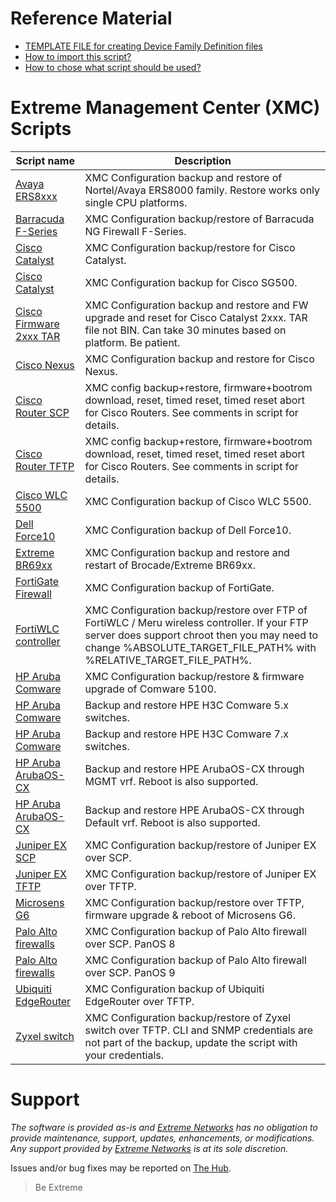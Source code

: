 # Reference Material
* [TEMPLATE FILE for creating Device Family Definition files](script_template.txt)
* [How to import this script?](https://gtacknowledge.extremenetworks.com/articles/Q_A/What-directory-do-you-put-custom-device-type-scripts-Inventory-Manger)
* [How to chose what script should be used?](https://emc.extremenetworks.com/content/oneview/docs/network/devices/docs/c_ov_at_firmware_mib_config.html)


# Extreme Management Center (XMC) Scripts
| Script name   | Description   |
| ------------- | ------------- |
|[Avaya ERS8xxx](ERS8K-TFTP-BACKUP.txt?raw=true)|XMC Configuration backup and restore of Nortel/Avaya ERS8000 family. Restore works only single CPU platforms.|
|[Barracuda F-Series](Barracuda-SCP.txt?raw=true)|XMC Configuration backup/restore of Barracuda NG Firewall F-Series.|
|[Cisco Catalyst](CiscoCatalyst-withRestore-TFTP.txt?raw=true)|XMC Configuration backup/restore for Cisco Catalyst.|
|[Cisco Catalyst](CiscoSG500-TFTP.txt?raw=true)|XMC Configuration backup for Cisco SG500.|
|[Cisco Firmware 2xxx TAR](CiscoCatalyst2xxx_firmware_from_tar.txt?raw=true)|XMC Configuration backup and restore and FW upgrade and reset for Cisco Catalyst 2xxx. TAR file not BIN. Can take 30 minutes based on platform. Be patient.|
|[Cisco Nexus](Cisco-Nexus-TFTP.txt?raw=true)|XMC Configuration backup and restore for Cisco Nexus.|
|[Cisco Router SCP](Cisco-Router-SCP.txt?raw=true)|XMC config backup+restore, firmware+bootrom download, reset, timed reset, timed reset abort for Cisco Routers. See comments in script for details.|
|[Cisco Router TFTP](Cisco-Router-TFTP.txt?raw=true)|XMC config backup+restore, firmware+bootrom download, reset, timed reset, timed reset abort for Cisco Routers. See comments in script for details.|
|[Cisco WLC 5500](Cisco_WLC_5500?raw=true)|XMC Configuration backup of Cisco WLC 5500.|
|[Dell Force10](dell-force10?raw=true)|XMC Configuration backup of Dell Force10.|
|[Extreme BR69xx](BR69xx.txt?raw=true)|XMC Configuration backup and restore and restart of Brocade/Extreme BR69xx.|
|[FortiGate Firewall](FortiGate?raw=true)|XMC Configuration backup of FortiGate.|
|[FortiWLC controller](FortiWLC-FTP.txt?raw=true)|XMC Configuration backup/restore over FTP of FortiWLC / Meru wireless controller. If your FTP server does support chroot then you may need to change %ABSOLUTE_TARGET_FILE_PATH% with %RELATIVE_TARGET_FILE_PATH%.|
|[HP Aruba Comware](Hewlett_Packard_Comware-TFTP?raw=true)|XMC Configuration backup/restore & firmware upgrade of Comware 5100.|
|[HP Aruba Comware](HPE_H3C_Comware_5_Switch.txt?raw=true)|Backup and restore HPE H3C Comware 5.x switches.|
|[HP Aruba Comware](HPE_H3C_Comware_7_Switch.txt?raw=true)|Backup and restore HPE H3C Comware 7.x switches.|
|[HP Aruba ArubaOS-CX](Hewlett_Packard_ArubaOS-CX-TFTP-MGMT.txt?raw=true)|Backup and restore HPE ArubaOS-CX through MGMT vrf. Reboot is also supported.|
|[HP Aruba ArubaOS-CX](Hewlett_Packard_ArubaOS-CX-TFTP-Default.txt?raw=true)|Backup and restore HPE ArubaOS-CX through Default vrf. Reboot is also supported.|
|[Juniper EX SCP](juniper_EX-SCP?raw=true)|XMC Configuration backup/restore of Juniper EX over SCP.|
|[Juniper EX TFTP](juniper_EX-TFTP?raw=true)|XMC Configuration backup/restore of Juniper EX over TFTP.|
|[Microsens G6](Microsens_G6-TFTP.txt?raw=true)|XMC Configuration backup/restore over TFTP, firmware upgrade & reboot of Microsens G6.|
|[Palo Alto firewalls](Palo_Alto_SCP_Script?raw=true)|XMC Configuration backup of Palo Alto firewall over SCP. PanOS 8|
|[Palo Alto firewalls](Palo_Alto_SCP_Script_PanOS9?raw=true)|XMC Configuration backup of Palo Alto firewall over SCP. PanOS 9|
|[Ubiquiti EdgeRouter](EdgOS?raw=true)|XMC Configuration backup of Ubiquiti EdgeRouter over TFTP.|
|[Zyxel switch](Zyxel-TFTP.txt?raw=true)|XMC Configuration backup/restore of Zyxel switch over TFTP. CLI and SNMP credentials are not part of the backup, update the script with your credentials.|

# Support
_The software is provided as-is and [Extreme Networks](http://www.extremenetworks.com/) has no obligation to provide maintenance, support, updates, enhancements, or modifications. Any support provided by [Extreme Networks](http://www.extremenetworks.com/) is at its sole discretion._

Issues and/or bug fixes may be reported on [The Hub](https://community.extremenetworks.com/extreme).
>Be Extreme

